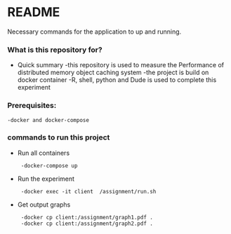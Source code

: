 # README #

Necessary commands for the application to up and running.

### What is this repository for? ###

* Quick summary
    -this repository is used to measure the Performance of distributed memory object caching system 
    -the project is build on docker container
    -R, shell, python and Dude is used to complete this experiment 

### Prerequisites: ###  

    -docker and docker-compose   

### commands to run this project ###

* Run all containers  

       -docker-compose up    

* Run the experiment  

       -docker exec -it client  /assignment/run.sh    

* Get output graphs  

       -docker cp client:/assignment/graph1.pdf .    
       -docker cp client:/assignment/graph2.pdf .  
